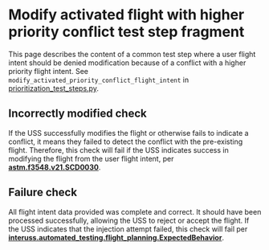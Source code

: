 # Modify activated flight with higher priority conflict test step fragment

This page describes the content of a common test step where a user flight intent should be denied modification because
of a conflict with a higher priority flight intent.
See `modify_activated_priority_conflict_flight_intent` in [prioritization_test_steps.py](prioritization_test_steps.py).

## Incorrectly modified check

If the USS successfully modifies the flight or otherwise fails to indicate a conflict, it means they failed to detect
the conflict with the pre-existing flight.
Therefore, this check will fail if the USS indicates success in modifying the flight from the user flight intent,
per **[astm.f3548.v21.SCD0030](../../requirements/astm/f3548/v21.md)**.

## Failure check

All flight intent data provided was complete and correct. It should have been processed successfully, allowing the USS
to reject or accept the flight. If the USS indicates that the injection attempt failed, this check will fail per
**[interuss.automated_testing.flight_planning.ExpectedBehavior](../../requirements/interuss/automated_testing/flight_planning.md)**.
